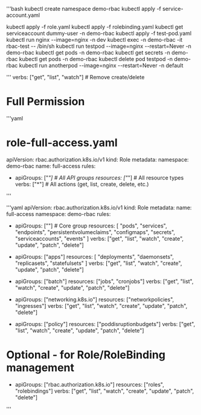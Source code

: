 '''bash
kubectl create namespace demo-rbac
kubectl apply -f service-account.yaml

kubectl apply -f role.yaml
kubectl apply -f rolebinding.yaml
kubectl get serviceaccount dummy-user -n demo-rbac
kubectl apply -f test-pod.yaml
kubectl run nginx --image=nginx -n dev
kubectl exec -n demo-rbac -it rbac-test -- /bin/sh
kubectl run testpod --image=nginx --restart=Never -n demo-rbac
kubectl get pods -n demo-rbac
kubectl get secrets -n demo-rbac
kubectl get pods -n demo-rbac
kubectl delete pod testpod -n demo-rbac
kubectl run anotherpod --image=nginx --restart=Never -n default

'''
verbs: ["get", "list", "watch"]  # Remove create/delete

# Full Permission
'''yaml
# role-full-access.yaml
apiVersion: rbac.authorization.k8s.io/v1
kind: Role
metadata:
  namespace: demo-rbac
  name: full-access
rules:
- apiGroups: ["*"]         # All API groups
  resources: ["*"]         # All resource types
  verbs: ["*"]             # All actions (get, list, create, delete, etc.)

'''

'''yaml
apiVersion: rbac.authorization.k8s.io/v1
kind: Role
metadata:
  name: full-access
  namespace: demo-rbac
rules:
- apiGroups: [""]  # Core group
  resources: [
    "pods", "services", "endpoints",
    "persistentvolumeclaims", "configmaps",
    "secrets", "serviceaccounts", "events"
  ]
  verbs: ["get", "list", "watch", "create", "update", "patch", "delete"]

- apiGroups: ["apps"]
  resources: [
    "deployments", "daemonsets",
    "replicasets", "statefulsets"
  ]
  verbs: ["get", "list", "watch", "create", "update", "patch", "delete"]

- apiGroups: ["batch"]
  resources: ["jobs", "cronjobs"]
  verbs: ["get", "list", "watch", "create", "update", "patch", "delete"]

- apiGroups: ["networking.k8s.io"]
  resources: ["networkpolicies", "ingresses"]
  verbs: ["get", "list", "watch", "create", "update", "patch", "delete"]

- apiGroups: ["policy"]
  resources: ["poddisruptionbudgets"]
  verbs: ["get", "list", "watch", "create", "update", "patch", "delete"]

# Optional - for Role/RoleBinding management
- apiGroups: ["rbac.authorization.k8s.io"]
  resources: ["roles", "rolebindings"]
  verbs: ["get", "list", "watch", "create", "update", "patch", "delete"]

'''
